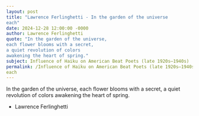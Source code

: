 ```yaml
---
layout: post
title: "Lawrence Ferlinghetti - In the garden of the universe
each"
date: 2024-12-28 12:00:00 -0000
author: Lawrence Ferlinghetti
quote: "In the garden of the universe,
each flower blooms with a secret,
a quiet revolution of colors
awakening the heart of spring."
subject: Influence of Haiku on American Beat Poets (late 1920s–1940s)
permalink: /Influence of Haiku on American Beat Poets (late 1920s–1940s)/Lawrence Ferlinghetti/Lawrence Ferlinghetti - In the garden of the universe
each
---
```


In the garden of the universe,
each flower blooms with a secret,
a quiet revolution of colors
awakening the heart of spring.

- Lawrence Ferlinghetti
